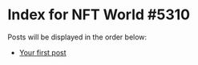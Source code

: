 # Index for NFT World #5310
Posts will be displayed in the order below:

- [Your first post](./001-first.md)

